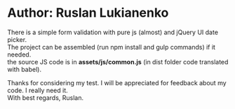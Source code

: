 # Author: Ruslan Lukianenko

There is a simple form validation with pure js (almost) and jQuery UI date picker. <br>
The project can be assembled (run npm install and gulp commands) if it needed. <br>
the source JS code is in <strong>assets/js/common.js</strong> (in dist folder code translated with babel). <br>

Thanks for considering my test. I will be appreciated for feedback about my code. I really need it. <br>
With best regards, Ruslan.